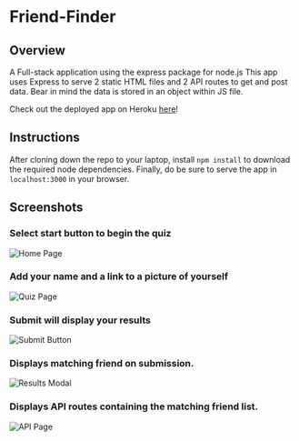 # Friend-Finder

## Overview
A Full-stack application using the express package for node.js
This app uses Express to serve 2 static HTML files and 2 API routes to get and post data.
Bear in mind the data is stored in an object within JS file.

Check out the deployed app on Heroku [here](###https://###friend-finder-express.herokuapp.com/)!

## Instructions
After cloning down the repo to your laptop, install `npm install` to download the required node dependencies.
Finally, do be sure to serve the app in `localhost:3000` in your browser.


## Screenshots

### Select start button to begin the quiz
![Home Page](/screenshots/#)

### Add your name and a link to a picture of yourself
![Quiz Page](/screenshots/#)

### Submit will display your results
![Submit Button](/screenshots/#)

### Displays matching friend on submission.
![Results Modal](/screenshots/#)

### Displays API routes containing the matching friend list.
![API Page](/screenshots/#)
